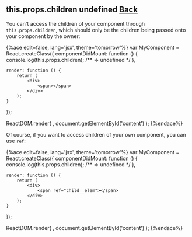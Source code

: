 ## this.props.children undefined [Back](./../react.md)

You can't access the children of your component through `this.props.children`, which should only be the children being passed onto your component by the owner:

{%ace edit=false, lang='jsx', theme='tomorrow'%}
var MyComponent = React.createClass({
    componentDidMount: function () {
        console.log(this.props.children);   /** => undefined */
    },

    render: function () {
        return (
            <div>
                <span></span>
            </div>
        );
    }
});

ReactDOM.render(
    <MyComponent />,
    document.getElementById('content')
);
{%endace%}

Of course, if you want to access children of your own component, you can use `ref`:

{%ace edit=false, lang='jsx', theme='tomorrow'%}
var MyComponent = React.createClass({
    componentDidMount: function () {
        console.log(this.props.children);   /** => undefined */
    },

    render: function () {
        return (
            <div>
                <span ref="child__elem"></span>
            </div>
        );
    }
});

ReactDOM.render(
    <MyComponent />,
    document.getElementById('content')
);
{%endace%}
